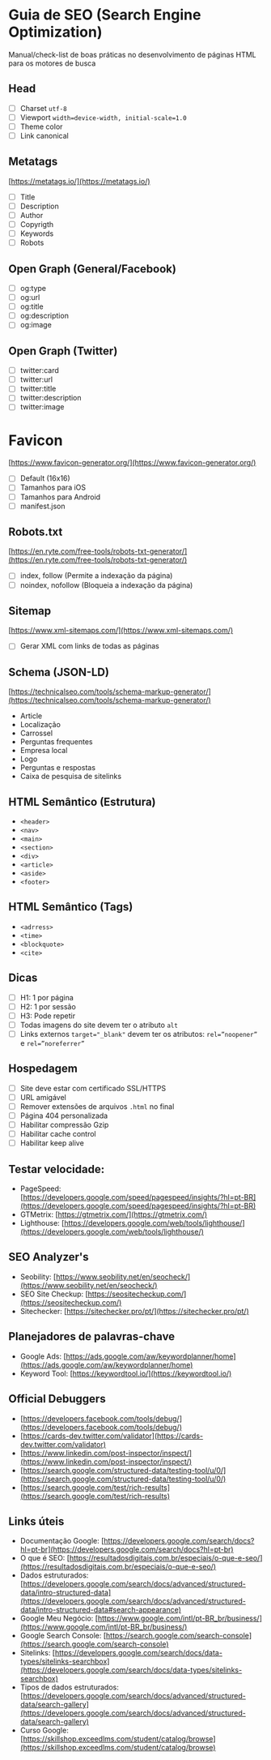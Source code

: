 # Guia de SEO (Search Engine Optimization)
Manual/check-list de boas práticas no desenvolvimento de páginas HTML para os motores de busca

## Head

- [ ]  Charset `utf-8`
- [ ]  Viewport `width=device-width, initial-scale=1.0`
- [ ]  Theme color
- [ ]  Link canonical

## Metatags

[https://metatags.io/](https://metatags.io/)

- [ ]  Title
- [ ]  Description
- [ ]  Author
- [ ]  Copyrigth
- [ ]  Keywords
- [ ]  Robots

## Open Graph (General/Facebook)

- [ ]  og:type
- [ ]  og:url
- [ ]  og:title
- [ ]  og:description
- [ ]  og:image

## Open Graph (Twitter)

- [ ]  twitter:card
- [ ]  twitter:url
- [ ]  twitter:title
- [ ]  twitter:description
- [ ]  twitter:image

# Favicon

[https://www.favicon-generator.org/](https://www.favicon-generator.org/)

- [ ]  Default (16x16)
- [ ]  Tamanhos para iOS
- [ ]  Tamanhos para Android
- [ ]  manifest.json

## Robots.txt

[https://en.ryte.com/free-tools/robots-txt-generator/](https://en.ryte.com/free-tools/robots-txt-generator/)

- [ ]  index, follow (Permite a indexação da página)
- [ ]  noindex, nofollow (Bloqueia a indexação da página)

## Sitemap

[https://www.xml-sitemaps.com/](https://www.xml-sitemaps.com/)

- [ ]  Gerar XML com links de todas as páginas

## Schema (JSON-LD)

[https://technicalseo.com/tools/schema-markup-generator/](https://technicalseo.com/tools/schema-markup-generator/)

- Article
- Localização
- Carrossel
- Perguntas frequentes
- Empresa local
- Logo
- Perguntas e respostas
- Caixa de pesquisa de sitelinks

## HTML Semântico (Estrutura)

- `<header>`
- `<nav>`
- `<main>`
- `<section>`
- `<div>`
- `<article>`
- `<aside>`
- `<footer>`

## HTML Semântico (Tags)

- `<adrress>`
- `<time>`
- `<blockquote>`
- `<cite>`

## Dicas

- [ ]  H1: 1 por página
- [ ]  H2: 1 por sessão
- [ ]  H3: Pode repetir
- [ ]  Todas imagens do site devem ter o atributo `alt`
- [ ]  Links externos `target="_blank"` devem ter os atributos: `rel=”noopener”` e `rel=”noreferrer”`

## Hospedagem

- [ ]  Site deve estar com certificado SSL/HTTPS
- [ ]  URL amigável
- [ ]  Remover extensões de arquivos `.html` no final
- [ ]  Página 404 personalizada
- [ ]  Habilitar compressão Gzip
- [ ]  Habilitar cache control
- [ ]  Habilitar keep alive

## Testar velocidade:

- PageSpeed: [https://developers.google.com/speed/pagespeed/insights/?hl=pt-BR](https://developers.google.com/speed/pagespeed/insights/?hl=pt-BR)
- GTMetrix: [https://gtmetrix.com/](https://gtmetrix.com/)
- Lighthouse: [https://developers.google.com/web/tools/lighthouse/](https://developers.google.com/web/tools/lighthouse/)

## SEO Analyzer's

- Seobility: [https://www.seobility.net/en/seocheck/](https://www.seobility.net/en/seocheck/)
- SEO Site Checkup: [https://seositecheckup.com/](https://seositecheckup.com/)
- Sitechecker: [https://sitechecker.pro/pt/](https://sitechecker.pro/pt/)

## Planejadores de palavras-chave

- Google Ads: [https://ads.google.com/aw/keywordplanner/home](https://ads.google.com/aw/keywordplanner/home)
- Keyword Tool: [https://keywordtool.io/](https://keywordtool.io/)

## Official Debuggers

- [https://developers.facebook.com/tools/debug/](https://developers.facebook.com/tools/debug/)
- [https://cards-dev.twitter.com/validator](https://cards-dev.twitter.com/validator)
- [https://www.linkedin.com/post-inspector/inspect/](https://www.linkedin.com/post-inspector/inspect/)
- [https://search.google.com/structured-data/testing-tool/u/0/](https://search.google.com/structured-data/testing-tool/u/0/)
- [https://search.google.com/test/rich-results](https://search.google.com/test/rich-results)

## Links úteis

- Documentação Google: [https://developers.google.com/search/docs?hl=pt-br](https://developers.google.com/search/docs?hl=pt-br)
- O que é SEO: [https://resultadosdigitais.com.br/especiais/o-que-e-seo/](https://resultadosdigitais.com.br/especiais/o-que-e-seo/)
- Dados estruturados: [https://developers.google.com/search/docs/advanced/structured-data/intro-structured-data](https://developers.google.com/search/docs/advanced/structured-data/intro-structured-data#search-appearance)
- Google Meu Negócio: [https://www.google.com/intl/pt-BR_br/business/](https://www.google.com/intl/pt-BR_br/business/)
- Google Search Console: [https://search.google.com/search-console](https://search.google.com/search-console)
- Sitelinks: [https://developers.google.com/search/docs/data-types/sitelinks-searchbox](https://developers.google.com/search/docs/data-types/sitelinks-searchbox)
- Tipos de dados estruturados: [https://developers.google.com/search/docs/advanced/structured-data/search-gallery](https://developers.google.com/search/docs/advanced/structured-data/search-gallery)
- Curso Google: [https://skillshop.exceedlms.com/student/catalog/browse](https://skillshop.exceedlms.com/student/catalog/browse)
